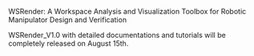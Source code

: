 WSRender: A Workspace Analysis and Visualization Toolbox for Robotic Manipulator Design and Verification

WSRender_V1.0 with detailed documentations and tutorials will be completely released on August 15th.

